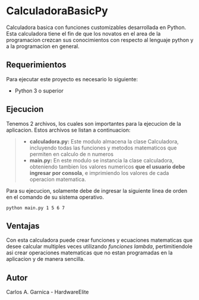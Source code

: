 # CalculadoraBasicPy
Calculadora basica con funciones customizables desarrollada en Python. Esta calculadora tiene el fin de que los novatos en el area de la programacion crezcan sus conocimientos con respecto al lenguaje python y a la programacion en general.

## Requerimientos

Para ejecutar este proyecto es necesario lo siguiente:
* Python 3 o superior

## Ejecucion

Tenemos 2 archivos, los cuales son importantes para la ejecucion de la aplicacion. Estos archivos se listan a continuacion:
> * **calculadora.py:** Este modulo almacena la clase Calculadora, incluyendo todas las funciones y metodos matematicos que permiten en calculo de n numeros
> * **main.py:** En este modulo se instancia la clase calculadora, obteniendo tambien los valores numericos **que el usuario debe ingresar por consola**, e imprimiendo los valores de cada operacion matematica.

Para su ejecucion, solamente debe de ingresar la siguiente linea de orden en el comando de su sistema operativo.
```
python main.py 1 5 6 7
```

## Ventajas

Con esta calculadora puede crear funciones y ecuaciones matematicas que desee calcular multiples veces utilizando *funciones lambda*, pertimitiendole asi crear operaciones matematicas que no estan programadas en la aplicacion y de manera sencilla.

## Autor

Carlos A. Garnica - HardwareElite

